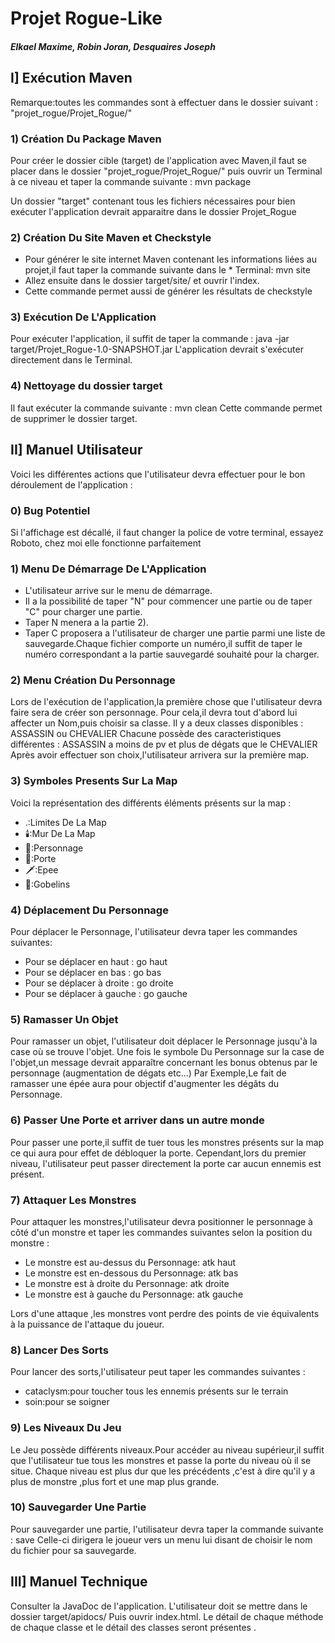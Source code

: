 # Projet Rogue-Like
##### Elkael Maxime, Robin Joran, Desquaires Joseph
## I] Exécution Maven

Remarque:toutes les commandes sont à effectuer dans le dossier suivant : "projet_rogue/Projet_Rogue/"

### 1) Création Du Package Maven

Pour créer le dossier cible (target) de l'application avec Maven,il faut se placer dans le dossier "projet_rogue/Projet_Rogue/" puis ouvrir un Terminal à ce niveau et taper la commande suivante : mvn package

Un dossier "target" contenant tous les fichiers nécessaires pour bien exécuter l'application devrait apparaitre dans le dossier Projet_Rogue

### 2) Création Du Site Maven et Checkstyle

* Pour générer le site internet Maven contenant les informations liées au projet,il faut taper la commande suivante dans le * Terminal: mvn site
* Allez ensuite dans le dossier target/site/ et ouvrir l'index.
* Cette commande permet aussi de générer les résultats de checkstyle

### 3) Exécution De L'Application

Pour exécuter l'application, il suffit de taper la commande : java -jar target/Projet_Rogue-1.0-SNAPSHOT.jar
L'application devrait s'exécuter directement dans le Terminal.

### 4) Nettoyage du dossier target

Il faut exécuter la commande suivante : mvn clean
Cette commande permet de supprimer le dossier target.
    
## II] Manuel Utilisateur

Voici les différentes actions que l'utilisateur devra effectuer pour le bon déroulement de l'application :
### 0) Bug Potentiel

Si l'affichage est décallé, il faut changer la police de votre terminal, essayez Roboto, chez moi elle fonctionne parfaitement

### 1) Menu De Démarrage De L'Application

* L'utilisateur arrive sur le menu de démarrage.
* Il a la possibilité de taper "N" pour commencer une partie ou de taper "C" pour charger une partie.
* Taper N menera a la partie 2).
* Taper C proposera a l'utilisateur de charger une partie parmi une liste de sauvegarde.Chaque fichier comporte un numéro,il suffit de taper le numéro correspondant a la partie sauvegardé souhaité pour la charger.

### 2) Menu Création Du Personnage

Lors de l'exécution de l'application,la première chose que l'utilisateur devra faire sera de créer son personnage.
Pour cela,il devra tout d'abord lui affecter un Nom,puis choisir sa classe.
Il y a deux classes disponibles : ASSASSIN ou CHEVALIER
Chacune possède des caracteristiques différentes : ASSASSIN a moins de pv et plus de dégats que le CHEVALIER
Après avoir effectuer son choix,l'utilisateur arrivera sur la première map.

### 3) Symboles Presents Sur La Map

Voici la représentation des différents éléments présents sur la map :

* .:Limites De La Map
* 🕯️:Mur De La Map
* 💂:Personnage
* 🚪:Porte 
* 🗡️:Epee
* 👻:Gobelins

### 4) Déplacement Du Personnage

Pour déplacer le Personnage, l'utilisateur devra taper les commandes suivantes:

* Pour se déplacer en haut : go haut
* Pour se déplacer en bas : go bas
* Pour se déplacer à droite : go droite
* Pour se déplacer à gauche : go gauche

### 5) Ramasser Un Objet

Pour ramasser un objet, l'utilisateur doit déplacer le Personnage jusqu'à la case où se trouve l'objet.
Une fois le symbole Du Personnage sur la case de l'objet,un message devrait apparaître concernant les bonus obtenus par le personnage (augmentation de dégats etc...)
Par Exemple,Le fait de ramasser une épée aura pour objectif d'augmenter les dégâts du Personnage.

### 6) Passer Une Porte et arriver dans un autre monde

Pour passer une porte,il suffit de tuer tous les monstres présents sur la map ce qui aura pour effet de débloquer la porte.
Cependant,lors du premier niveau, l'utilisateur peut passer directement la porte car aucun ennemis est présent.

### 7) Attaquer Les Monstres

Pour attaquer les monstres,l'utilisateur devra positionner le personnage à côté d'un monstre et taper les commandes suivantes selon la position du monstre :

* Le monstre est au-dessus du Personnage: atk haut
* Le monstre est en-dessous du Personnage: atk bas
* Le monstre est à droite du Personnage: atk droite
* Le monstre est à gauche du Personnage: atk gauche

Lors d'une attaque ,les monstres vont perdre des points de vie équivalents à la puissance de l'attaque du joueur.

### 8) Lancer Des Sorts

Pour lancer des sorts,l'utilisateur peut taper les commandes suivantes :

* cataclysm:pour toucher tous les ennemis présents sur le terrain
* soin:pour se soigner

### 9) Les Niveaux Du Jeu

Le Jeu possède différents niveaux.Pour accéder au niveau supérieur,il suffit que l'utilisateur tue tous les monstres et passe la porte du niveau où il se situe.
Chaque niveau est plus dur que les précédents ,c'est à dire qu'il y a plus de monstre ,plus fort et une map plus grande.

### 10) Sauvegarder Une Partie

Pour sauvegarder une partie, l'utilisateur devra taper la commande suivante : save
Celle-ci dirigera le joueur vers un menu lui disant de choisir le nom du fichier pour sa sauvegarde.
    
## III] Manuel Technique

Consulter la JavaDoc de l'application.
L'utilisateur doit se mettre dans le dossier target/apidocs/
Puis ouvrir index.html.
Le détail de chaque méthode de chaque classe et le détail des classes seront présentes .
